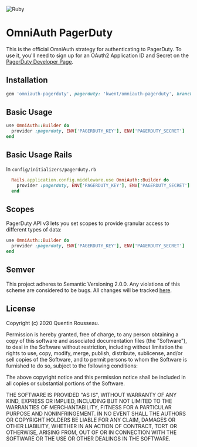 ![Ruby](https://github.com/kwent/omniauth-pagerduty/workflows/Ruby/badge.svg?branch=master)

# OmniAuth PagerDuty

This is the official OmniAuth strategy for authenticating to PagerDuty. To
use it, you'll need to sign up for an OAuth2 Application ID and Secret
on the [PagerDuty Developer Page](https://developer.pagerduty.com/sign-up/).

## Installation

```ruby
gem 'omniauth-pagerduty', pagerduty: 'kwent/omniauth-pagerduty', branch: 'master'
```

## Basic Usage

```ruby
use OmniAuth::Builder do
  provider :pagerduty, ENV['PAGERDUTY_KEY'], ENV['PAGERDUTY_SECRET']
end
```

## Basic Usage Rails

In `config/initializers/pagerduty.rb`

```ruby
  Rails.application.config.middleware.use OmniAuth::Builder do
    provider :pagerduty, ENV['PAGERDUTY_KEY'], ENV['PAGERDUTY_SECRET']
  end
```

## Scopes

PagerDuty API v3 lets you set scopes to provide granular access to different types of data:

```ruby
use OmniAuth::Builder do
  provider :pagerduty, ENV['PAGERDUTY_KEY'], ENV['PAGERDUTY_SECRET']
end
```

## Semver

This project adheres to Semantic Versioning 2.0.0. Any violations of this scheme are considered to be bugs.
All changes will be tracked [here](https://github.com/kwent/omniauth-pagerduty/releases).

## License

Copyright (c) 2020 Quentin Rousseau.

Permission is hereby granted, free of charge, to any person obtaining a copy of this software and associated documentation files (the "Software"), to deal in the Software without restriction, including without limitation the rights to use, copy, modify, merge, publish, distribute, sublicense, and/or sell copies of the Software, and to permit persons to whom the Software is furnished to do so, subject to the following conditions:

The above copyright notice and this permission notice shall be included in all copies or substantial portions of the Software.

THE SOFTWARE IS PROVIDED "AS IS", WITHOUT WARRANTY OF ANY KIND, EXPRESS OR IMPLIED, INCLUDING BUT NOT LIMITED TO THE WARRANTIES OF MERCHANTABILITY, FITNESS FOR A PARTICULAR PURPOSE AND NONINFRINGEMENT. IN NO EVENT SHALL THE AUTHORS OR COPYRIGHT HOLDERS BE LIABLE FOR ANY CLAIM, DAMAGES OR OTHER LIABILITY, WHETHER IN AN ACTION OF CONTRACT, TORT OR OTHERWISE, ARISING FROM, OUT OF OR IN CONNECTION WITH THE SOFTWARE OR THE USE OR OTHER DEALINGS IN THE SOFTWARE.
